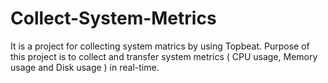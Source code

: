 # Collect-System-Metrics
It is a project for collecting system matrics by using Topbeat. Purpose of this project is to collect and transfer system metrics ( CPU usage, Memory usage and Disk usage ) in real-time.
